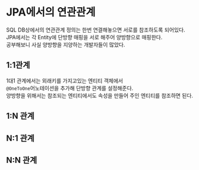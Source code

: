 # JPA에서의 연관관계
SQL DB상에서의 연관관계 정의는 한번 연결해놓으면 서로를 참조하도록 되어있다.  
JPA에서는 각 Entity에 단방향 매핑을 서로 해주어 양방향으로 매핑한다.  
공부해보니 사실 양방향을 지양하는 개발자들이 많았다.  

## 1:1관계
1대1 관계에서는 외래키를 가지고있는 엔티티 객체에서  
`@OneToOne`어노테이션을 추가해 단방향 관계를 설정해준다.  
양방향을 위해서는 참조되는 엔티티에서도 속성을 만들어 주인 엔티티를 참조하면 된다.  

## 1:N 관계

## N:1 관계

## N:N 관계

